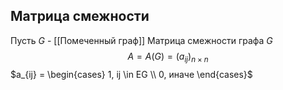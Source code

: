 ## Матрица смежности 
Пусть $G$ - [[Помеченный граф]]
Матрица смежности графа $G$ $$A = A(G) = (a_{ij})_{n\times n}$$
$a_{ij} = \begin{cases} 1, ij \in EG \\ 0, иначе \end{cases}$